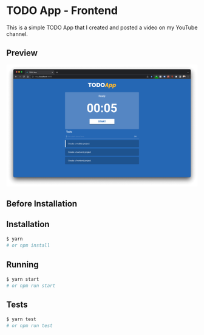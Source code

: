 # TODO App - Frontend
This is a simple TODO App that I created and posted a video on my YouTube channel.

## Preview
![TODO App](./preview.png)

## Before Installation


## Installation
```bash
$ yarn
# or npm install
```

## Running
```bash
$ yarn start
# or npm run start
```

## Tests
```bash
$ yarn test
# or npm run test
```
